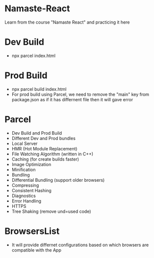 # Namaste-React

Learn from the course "Namaste React" and practicing it here

# Dev Build

- npx parcel index.html

# Prod Build

- npx parcel build index.html
- For prod build using Parcel, we need to remove the "main" key from package.json as if it has differnent file then it will gave error

# Parcel

- Dev Build and Prod Build
- Different Dev and Prod bundles
- Local Server
- HMR (Hot Module Replacement)
- File Watching Algorithm (written in C++)
- Caching (for create builds faster)
- Image Optimization
- Minification
- Bundling
- Differential Bundling (support older browsers)
- Compressing
- Consistent Hashing
- Diagnostics
- Error Handling
- HTTPS
- Tree Shaking (remove und=used code)

# BrowsersList

- It will provide differnet configurations based on which browsers are compatible with the App
